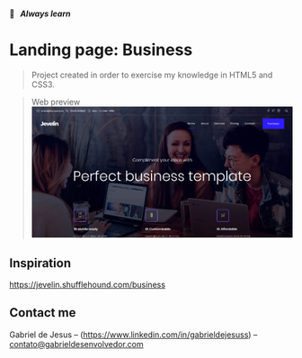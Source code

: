 #### 📒   _Always learn_

# Landing page: Business
> Project created in order to exercise my knowledge in HTML5 and CSS3.

> Web preview
![](assets/images/web-preview.png)

## Inspiration

https://jevelin.shufflehound.com/business

## Contact me

Gabriel de Jesus – (https://www.linkedin.com/in/gabrieldejesuss) – contato@gabrieldesenvolvedor.com